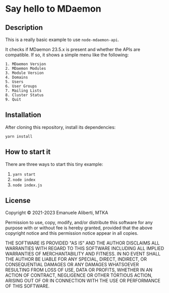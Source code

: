 # Say hello to MDaemon

## Description

This is a really basic example to use `node-mdaemon-api`.

It checks if MDaemon 23.5.x is present and whether the APIs are
compatible. If so, it shows a simple menu like the following:

    1. MDaemon Version
    2. MDaemon Modules
    3. Module Version
    4. Domains
    5. Users
    6. User Groups
    7. Mailing Lists
    8. Cluster Status
    9. Quit

## Installation

After cloning this repository, install its dependencies:

    yarn install

## How to start it

There are three ways to start this tiny example:

1. `yarn start`
2. `node index`
3. `node index.js`

## License

Copyright &copy; 2021-2023 Emanuele Aliberti, MTKA

Permission to use, copy, modify, and/or distribute this software for any
purpose with or without fee is hereby granted, provided that the above
copyright notice and this permission notice appear in all copies.

THE SOFTWARE IS PROVIDED "AS IS" AND THE AUTHOR DISCLAIMS ALL WARRANTIES
WITH REGARD TO THIS SOFTWARE INCLUDING ALL IMPLIED WARRANTIES OF
MERCHANTABILITY AND FITNESS. IN NO EVENT SHALL THE AUTHOR BE LIABLE FOR
ANY SPECIAL, DIRECT, INDIRECT, OR CONSEQUENTIAL DAMAGES OR ANY DAMAGES
WHATSOEVER RESULTING FROM LOSS OF USE, DATA OR PROFITS, WHETHER IN AN
ACTION OF CONTRACT, NEGLIGENCE OR OTHER TORTIOUS ACTION, ARISING OUT OF
OR IN CONNECTION WITH THE USE OR PERFORMANCE OF THIS SOFTWARE.
